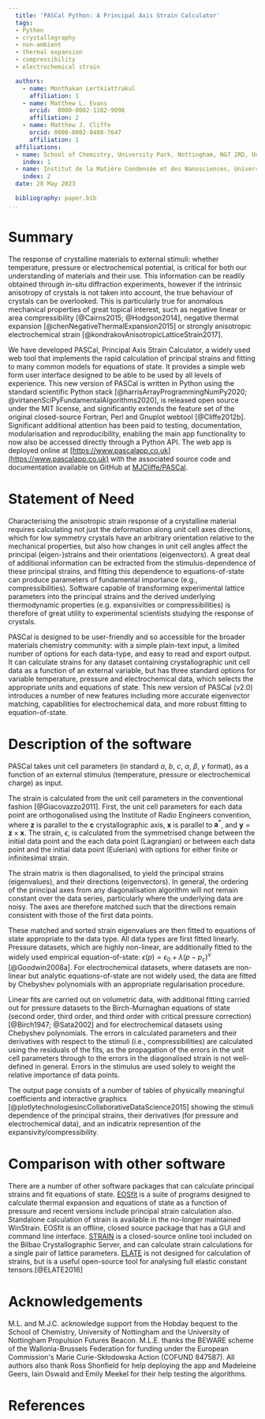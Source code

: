 ```yaml
---
  title: 'PASCal Python: A Principal Axis Strain Calculator'
  tags:
  - Python
  - crystallography
  - non-ambient
  - thermal expansion
  - compressibility
  - electrochemical strain

  authors:
    - name: Monthakan Lertkiattrakul
      affiliation: 1
    - name: Matthew L. Evans
      orcid:  0000-0002-1182-9098
      affiliation: 2
    - name: Matthew J. Cliffe
      orcid: 0000-0002-0408-7647
      affiliation: 1
  affiliations:
  - name: School of Chemistry, University Park, Nottingham, NG7 2RD, United Kingdom
    index: 1
  - name: Institut de la Matière Condensée et des Nanosciences, Université catholique de Louvain, Chemin des Étoiles 8, Louvain-la-Neuve 1348, Belgium
    index: 2
  date: 28 May 2023

  bibliography: paper.bib
...
```


# Summary

The response of crystalline materials to external stimuli: whether temperature, pressure or electrochemical potential, is critical for both our understanding of materials and their use. This information can be readily obtained through in-situ diffraction experiments, however if the intrinsic anisotropy of crystals is not taken into account, the true behaviour of crystals can be overlooked. This is particularly true for anomalous mechanical properties of great topical interest, such as negative linear or area compressibility [@Cairns2015; @Hodgson2014], negative thermal expansion [@chenNegativeThermalExpansion2015] or strongly anisotropic electrochemical strain [@kondrakovAnisotropicLatticeStrain2017].

We have developed PASCal, Principal Axis Strain Calculator, a widely used web tool that implements the rapid calculation of principal strains and fitting to many common models for equations of state. It provides a simple web form user interface designed to be able to be used by all levels of experience. This new version of PASCal is written in Python using the standard scientific Python stack [@harrisArrayProgrammingNumPy2020; @virtanenSciPyFundamentalAlgorithms2020], is released open source under the MIT license, and significantly extends the feature set of the original closed-source Fortran, Perl and Gnuplot webtool [@Cliffe2012b]. Significant additional attention has been paid to testing, documentation, modularisation and reproducibility, enabling the main app functionality to now also be accessed directly through a Python API. The web app is deployed online at [https://www.pascalapp.co.uk](https://www.pascalapp.co.uk) with the associated source code and documentation available on GitHub at [MJCliffe/PASCal](https://github.com/MJCliffe/PASCal).


# Statement of Need

Characterising the anisotropic strain response of a crystalline material requires calculating not just the deformation along unit cell axes directions, which for low symmetry crystals have an arbitrary orientation relative to the mechanical properties, but also how changes in unit cell angles affect the principal (eigen-)strains and their orientations (eigenvectors). A great deal of additional information can be extracted from the stimulus-dependence of these principal strains, and fitting this dependence to equations-of-state can produce parameters of fundamental importance (e.g., compressibilities). Software capable of transforming experimental lattice parameters into the principal strains and the derived underlying thermodynamic properties (e.g. expansivities or compressibilities) is therefore of great utility to experimental scientists studying the response of crystals.

PASCal is designed to be user-friendly and so accessible for the broader materials chemistry community: with a simple plain-text input, a limited number of options for each data-type, and easy to read and export output. It can calculate strains for any dataset containing crystallographic unit cell data as a function of an external variable, but has three standard options for variable temperature, pressure and electrochemical data, which selects the appropriate units and equations of state. This new version of PASCal (v2.0) introduces a number of new features including more accurate eigenvector matching, capabilities for electrochemical data, and more robust fitting to equation-of-state.

# Description of the software

PASCal takes unit cell parameters (in standard $a$, $b$, $c$, $\alpha$, $\beta$, $\gamma$ format), as a function of an external stimulus (temperature, pressure or electrochemical charge) as input.

The strain is calculated from the unit cell parameters in the conventional fashion [@Giacovazzo2011]. First, the unit cell parameters for each data point are orthogonalised using the Institute of Radio Engineers convention, where $\mathbf{z}$ is parallel to the $\mathbf{c}$ crystallographic axis, $\mathbf{x}$ is parallel to $\mathbf{a}^\ast$, and $\mathbf{y} = \mathbf{z} \times \mathbf{x}$. The strain, $\epsilon$, is calculated from the symmetrised change between the initial data point and the each data point (Lagrangian) or between each data point and the initial data point (Eulerian) with options for either finite or infinitesimal strain.

The strain matrix is then diagonalised, to yield the principal strains (eigenvalues), and their directions (eigenvectors). In general, the ordering of the principal axes from any diagonalisation algorithm will not remain constant over the data series, particularly where the underlying data are noisy. The axes are therefore matched such that the directions remain consistent with those of the first data points.

These matched and sorted strain eigenvalues are then fitted to equations of state appropriate to the data type. All data types are first fitted linearly. Pressure datasets, which are highly non-linear, are additionally fitted to the widely used empirical equation-of-state: $\epsilon(p) = \epsilon_0 + \lambda (p - p_c)^\nu$ [@Goodwin2008a]. For electrochemical datasets, where datasets are non-linear but analytic equations-of-state are not widely used, the data are fitted by Chebyshev polynomials with an appropriate regularisation procedure.

Linear fits are carried out on volumetric data, with additional fitting carried out for pressure datasets to the Birch-Murnaghan equations of state (second order, third order, and third order with critical pressure correction) [@Birch1947; @Sata2002] and for electrochemical datasets using Chebyshev polynomials. The errors in calculated parameters and their derivatives with respect to the stimuli (i.e., compressibilities) are calculated using the residuals of the fits, as the propagation of the errors in the unit cell parameters through to the errors in the diagonalised strain is not well-defined in general. Errors in the stimulus are used solely to weight the relative importance of data points.

The output page consists of a number of tables of physically meaningful coefficients and interactive graphics [@plotlytechnologiesincCollaborativeDataScience2015] showing the stimuli dependence of the principal strains, their derivatives (for pressure and electrochemical data), and an indicatrix represention of the expansivity/compressibility.

# Comparison with other software

There are a number of other software packages that can calculate principal strains and fit equations of state. [EOSfit](http://www.rossangel.com/) is a suite of programs designed to calculate thermal expansion and equations of state as a function of pressure and recent versions include principal strain calculation also. Standalone calculation of strain is available in the no-longer maintained WinStrain. EOSfit is an offline, closed source package that has a GUI and command line interface. [STRAIN](https://www.cryst.ehu.es/cryst/strain.html) is a closed-source online tool included on the Bilbao Crystallographic Server, and can calculate strain calculations for a single pair of lattice parameters. [ELATE](https://progs.coudert.name/elate) is not designed for calculation of strains, but is a useful open-source tool for analysing full elastic constant tensors.[@ELATE2016]

# Acknowledgements

M.L. and M.J.C. acknowledge support from the Hobday bequest to the School of Chemistry, University of Nottingham and the University of Nottingham Propulsion Futures Beacon. M.L.E. thanks the BEWARE scheme of the Wallonia-Brussels Federation for funding under the European Commission's Marie Curie-Skłodowska Action (COFUND 847587). All authors also thank Ross Shonfield for help deploying the app and Madeleine Geers, Iain Oswald and Emily Meekel for their help testing the algorithms.

# References
